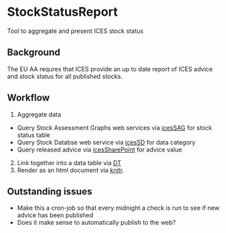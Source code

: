 # StockStatusReport
Tool to aggregate and present ICES stock status


## Background
The EU AA requres that ICES provide an up to date report of ICES advice and stock status for all published stocks. 

## Workflow
1. Aggregate data
* Query Stock Assessment Graphs web services via [icesSAG](https://github.com/ices-tools-prod/icesSAG) for stock status table
* Query Stock Databse web service via [icesSD](https://github.com/ices-tools-prod/icesSLD) for data category
* Query released advice via [icesSharePoint]() for advice value
2. Link together into a data table via [DT](https://rstudio.github.io/DT/)
3. Render as an html document via [knitr](https://cran.r-project.org/web/packages/knitr/index.html).


## Outstanding issues
* Make this a cron-job so that every midnight a check is run to see if new advice has been published
* Does it make sense to automatically publish to the web?

